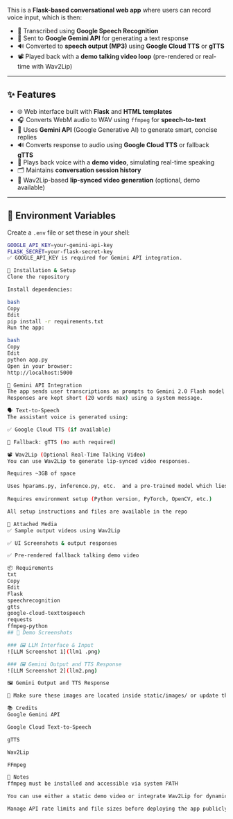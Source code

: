 
This is a **Flask-based conversational web app** where users can record voice input, which is then:

- 🎤 Transcribed using **Google Speech Recognition**
- 🤖 Sent to **Google Gemini API** for generating a text response
- 🔊 Converted to **speech output (MP3)** using **Google Cloud TTS** or **gTTS**
- 📽️ Played back with a **demo talking video loop** (pre-rendered or real-time with Wav2Lip)

---

## ✨ Features

- 🌐 Web interface built with **Flask** and **HTML templates**
- 🎧 Converts WebM audio to WAV using `ffmpeg` for **speech-to-text**
- 🧠 Uses **Gemini API** (Google Generative AI) to generate smart, concise replies
- 🔊 Converts response to audio using **Google Cloud TTS** or fallback **gTTS**
- 🧪 Plays back voice with a **demo video**, simulating real-time speaking
- 🗂️ Maintains **conversation session history**
- 🔁 Wav2Lip-based **lip-synced video generation** (optional, demo available)

---

## 🔑 Environment Variables

Create a `.env` file or set these in your shell:

```bash
GOOGLE_API_KEY=your-gemini-api-key
FLASK_SECRET=your-flask-secret-key
✅ GOOGLE_API_KEY is required for Gemini API integration.

🔧 Installation & Setup
Clone the repository

Install dependencies:

bash
Copy
Edit
pip install -r requirements.txt
Run the app:

bash
Copy
Edit
python app.py
Open in your browser:
http://localhost:5000

🧠 Gemini API Integration
The app sends user transcriptions as prompts to Gemini 2.0 Flash model using your API key.
Responses are kept short (20 words max) using a system message.

🗣️ Text-to-Speech
The assistant voice is generated using:

✅ Google Cloud TTS (if available)

🔁 Fallback: gTTS (no auth required)

📽️ Wav2Lip (Optional Real-Time Talking Video)
You can use Wav2Lip to generate lip-synced video responses.

Requires ~3GB of space

Uses hparams.py, inference.py, etc.  and a pre-trained model which lies in wav2lip
 
Requires environment setup (Python version, PyTorch, OpenCV, etc.)

All setup instructions and files are available in the repo

📁 Attached Media
✅ Sample output videos using Wav2Lip

✅ UI Screenshots & output responses

✅ Pre-rendered fallback talking demo video

📦 Requirements
txt
Copy
Edit
Flask
speechrecognition
gtts
google-cloud-texttospeech
requests
ffmpeg-python
## 📸 Demo Screenshots

### 🖼️ LLM Interface & Input  
![LLM Screenshot 1](llm1 .png)

### 🖼️ Gemini Output and TTS Response  
![LLM Screenshot 2](llm2.png)

🖼️ Gemini Output and TTS Response

📂 Make sure these images are located inside static/images/ or update the path accordingly.

📚 Credits
Google Gemini API

Google Cloud Text-to-Speech

gTTS

Wav2Lip

FFmpeg

📌 Notes
ffmpeg must be installed and accessible via system PATH

You can use either a static demo video or integrate Wav2Lip for dynamic, real-time video

Manage API rate limits and file sizes before deploying the app publicly

